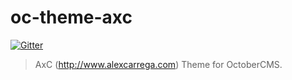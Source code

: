 # oc-theme-axc

[![Gitter](https://badges.gitter.im/Join%20Chat.svg)](https://gitter.im/alexcarrega/oc-theme-axc?utm_source=badge&utm_medium=badge&utm_campaign=pr-badge&utm_content=badge)

> AxC (http://www.alexcarrega.com) Theme for OctoberCMS.